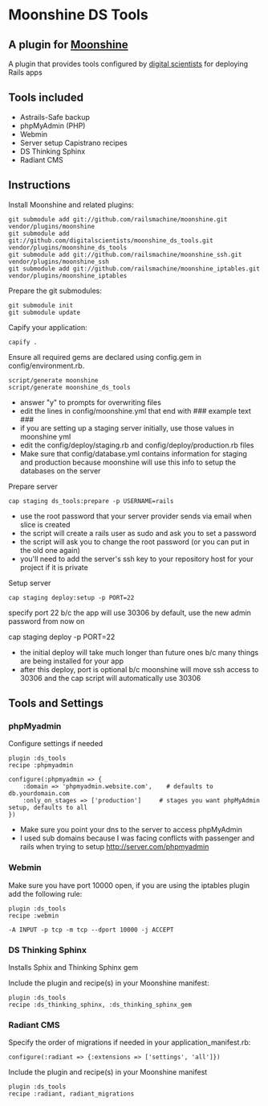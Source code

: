 # Moonshine DS Tools

## A plugin for [Moonshine](http://github.com/railsmachine/moonshine)

A plugin that provides tools configured by [digital scientists](http://digitalscientists.com/) for deploying Rails apps


## Tools included


* Astrails-Safe backup
* phpMyAdmin (PHP)
* Webmin
* Server setup Capistrano recipes
* DS Thinking Sphinx
* Radiant CMS


## Instructions

Install Moonshine and related plugins:

    git submodule add git://github.com/railsmachine/moonshine.git vendor/plugins/moonshine
    git submodule add git://github.com/digitalscientists/moonshine_ds_tools.git vendor/plugins/moonshine_ds_tools
    git submodule add git://github.com/railsmachine/moonshine_ssh.git vendor/plugins/moonshine_ssh
    git submodule add git://github.com/railsmachine/moonshine_iptables.git vendor/plugins/moonshine_iptables

Prepare the git submodules:

    git submodule init
    git submodule update

Capify your application:

    capify .

Ensure all required gems are declared using config.gem in config/environment.rb.

    script/generate moonshine
    script/generate moonshine_ds_tools

* answer "y" to prompts for overwriting files
* edit the lines in config/moonshine.yml that end with ### example text ###
* if you are setting up a staging server initially, use those values in moonshine yml
* edit the config/deploy/staging.rb and config/deploy/production.rb files
* Make sure that config/database.yml contains information for staging and production because moonshine will use this info to setup the databases on the server

Prepare server

    cap staging ds_tools:prepare -p USERNAME=rails

* use the root password that your server provider sends via email when slice is created
* the script will create a rails user as sudo and ask you to set a password
* the script will ask you to change the root password (or you can put in the old one again)
* you'll need to add the server's ssh key to your repository host for your project if it is private
		
Setup server

    cap staging deploy:setup -p PORT=22

specify port 22 b/c the app will use 30306 by default, use the new admin password from now on

cap staging deploy -p PORT=22

* the initial deploy will take much longer than future ones b/c many things are being installed for your app
* after this deploy, port is optional b/c moonshine will move ssh access to 30306 and the cap script will automatically use 30306

## Tools and Settings

### phpMyadmin

Configure settings if needed

    plugin :ds_tools
    recipe :phpmyadmin

    configure(:phpmyadmin => {
    	:domain => 'phpmyadmin.website.com', 	# defaults to db.yourdomain.com
    	:only_on_stages => ['production']     # stages you want phpMyAdmin setup, defaults to all
    })

* Make sure you point your dns to the server to access phpMyAdmin
* I used sub domains because I was facing conflicts with passenger and rails when trying to setup http://server.com/phpmyadmin

### Webmin

Make sure you have port 10000 open, if you are using the iptables plugin add the following rule:

    plugin :ds_tools
    recipe :webmin

    -A INPUT -p tcp -m tcp --dport 10000 -j ACCEPT

### DS Thinking Sphinx

Installs Sphix and Thinking Sphinx gem

Include the plugin and recipe(s) in your Moonshine manifest:

    plugin :ds_tools
    recipe :ds_thinking_sphinx, :ds_thinking_sphinx_gem


### Radiant CMS

Specify the order of migrations if needed in your application_manifest.rb:

    configure(:radiant => {:extensions => ['settings', 'all']})

Include the plugin and recipe(s) in your Moonshine manifest

    plugin :ds_tools
    recipe :radiant, radiant_migrations
